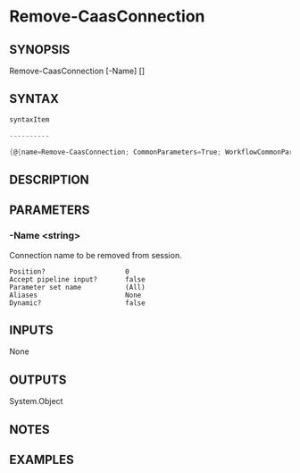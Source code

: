 ﻿Remove-CaasConnection
===================

## SYNOPSIS

Remove-CaasConnection [-Name] <string> [<CommonParameters>]


## SYNTAX
```powershell
syntaxItem                                                                                                       

----------                                                                                                       

{@{name=Remove-CaasConnection; CommonParameters=True; WorkflowCommonParameters=False; parameter=System.Object[]}}
```

## DESCRIPTION


## PARAMETERS
### -Name &lt;string&gt;
Connection name to be removed from session.
```
Position?                    0
Accept pipeline input?       false
Parameter set name           (All)
Aliases                      None
Dynamic?                     false
```

## INPUTS
None


## OUTPUTS
System.Object

## NOTES


## EXAMPLES
